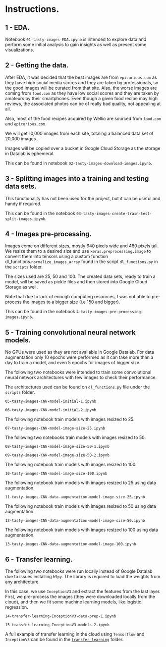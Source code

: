 # Instructions.

## 1 - EDA.
Notebook `01-tasty-images-EDA.ipynb` is intended to explore data and perform some initial analysis to gain insights as well as present some visualizations.

## 2 - Getting the data.
After EDA, it was decided that the best images are from `epicurious.com` as they have high social media scores and they are taken by professionals, so the good images will be curated from that site. Also, the worse images are coming from `food.com` as they have low social scores and they are taken by amateurs by their smartphones. Even though a given food recipe may high reviews, the associated photos can be of really bad quality, not appealing at all.

Also, most of the food recipes acquired by Wellio are sourced from `food.com` and `epicurious.com`.

We will get 10,000 images from each site, totaling a balanced data set of 20,000 images.

Images will be copied over a bucket in Google Cloud Storage as the storage in Datalab is ephemeral.

This can be found in notebook `02-tasty-images-download-images.ipynb`.

## 3 - Splitting images into a training and testing data sets.
This functionality has not been used for the project, but it can be useful and handy if required.

This can be found in the notebook `03-tasty-images-create-train-test-split-images.ipynb`.

## 4 - Images pre-processing.
Images come on different sizes, mostly 640 pixels wide and 480 pixels tall. We resize them to a desired size and use `keras.preprocessing.image` to convert them into tensors using a custom function dl_functions.`normalize_images_array`
found in the script `dl_functions.py` in the `scripts` folder.

The sizes used are 25, 50 and 100. The created data sets, ready to train a model, will be saved as pickle files and then stored into Google Cloud Storage as well.

Note that due to lack of enough computing resources, I was not able to pre-process the images to a bigger size (i.e 150 and bigger).

This can be found in the notebook `4-tasty-images-pre-processing-images.ipynb`.

## 5 - Training convolutional neural network models.

No GPUs were used as they are not available in Google Datalab. For data augmentation only 10 epochs were performed as it can take more than a day to train a model, and even 5 epochs for images of bigger size.

The following two notebooks were intended to train some convolutional neural network architectures with few images to check their performance.

The architectures used can be found on `dl_functions.py` file under the `scripts` folder.

`05-tasty-images-CNN-model-initial-1.ipynb`

`06-tasty-images-CNN-model-initial-2.ipynb`

The following notebook train models with images resized to 25.

`07-tasty-images-CNN-model-image-size-25.ipynb`

The following two notebooks train models with images resized to 50.

`08-tasty-images-CNN-model-image-size-50-1.ipynb`

`09-tasty-images-CNN-model-image-size-50-2.ipynb`

The following notebook train models with images resized to 100.

`10-tasty-images-CNN-model-image-size-100.ipynb`

The following notebook train models with images resized to 25 using data augmentation.

`11-tasty-images-CNN-data-augmentation-model-image-size-25.ipynb`

The following notebook train models with images resized to 50 using data augmentation.

`12-tasty-images-CNN-data-augmentation-model-image-size-50.ipynb`

The following notebook train models with images resized to 100 using data augmentation.

`13-tasty-images-CNN-data-augmentation-model-image-100.ipynb`

## 6 - Transfer learning.

The following two notebooks were run locally instead of Google Datalab due to issues installing `h5py`. The library is required to load the weights from any architecture.

In this case, we use `InceptionV3` and extract the features from the last layer. First, we pre-process the images (they were downloaded locally from the cloud), and then we fit some machine learning models, like logistic regression.

`14-transfer-learning-InceptionV3-data-prep-1.ipynb`

`15-transfer-learning-InceptionV3-models-2.ipynb`

A full example of transfer learning in the cloud using `Tensorflow` and `InceptionV3` can be found in the [`transfer_learning`](transfer_learning) folder.
